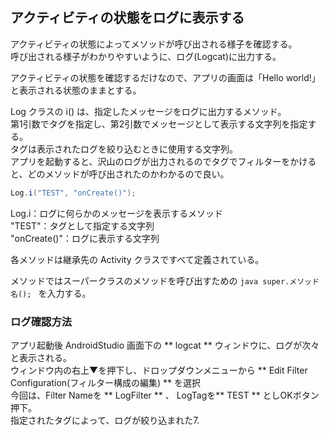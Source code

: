 [](画面の起動から終了まで【アクティビティのライフサイクルについての話】)
## アクティビティの状態をログに表示する  
アクティビティの状態によってメソッドが呼び出される様子を確認する。  
呼び出される様子がわかりやすいように、ログ(Logcat)に出力する。  

アクティビティの状態を確認するだけなので、アプリの画面は「Hello world!」と表示される状態のままとする。  

Log クラスの i() は、指定したメッセージをログに出力するメソッド。  
第1引数でタグを指定し、第2引数でメッセージとして表示する文字列を指定する。  
タグは表示されたログを絞り込むときに使用する文字列。  
アプリを起動すると、沢山のログが出力されるのでタグでフィルターをかけると、どのメソッドが呼び出されたのかわかるので良い。  

```java
Log.i("TEST", "onCreate()");
```

Log.i：ログに何らかのメッセージを表示するメソッド  
"TEST"：タグとして指定する文字列  
"onCreate()"：ログに表示する文字列  

各メソッドは継承先の Activity クラスですべて定義されている。  

メソッドではスーパークラスのメソッドを呼び出すための ```java super.メソッド名(); ``` を入力する。  
  
  

### ログ確認方法  
アプリ起動後 AndroidStudio 画面下の ** logcat ** ウィンドウに、ログが次々と表示される。  
ウィンドウ内の右上▼を押下し、ドロップダウンメニューから ** Edit Filter Configuration(フィルター構成の編集) ** を選択  
今回は、Filter Nameを ** LogFilter ** 、 LogTagを** TEST ** としOKボタン押下。  
指定されたタグによって、ログが絞り込まれた7.